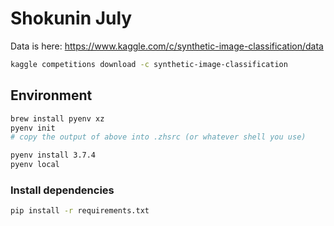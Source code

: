 # Shokunin July

Data is here: https://www.kaggle.com/c/synthetic-image-classification/data

```sh
kaggle competitions download -c synthetic-image-classification
```

## Environment 

```sh
brew install pyenv xz
pyenv init
# copy the output of above into .zhsrc (or whatever shell you use)

pyenv install 3.7.4
pyenv local
```

### Install dependencies

```sh
pip install -r requirements.txt
```
